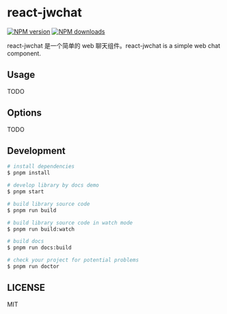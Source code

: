 # react-jwchat

[![NPM version](https://img.shields.io/npm/v/react-jwchat.svg?style=flat)](https://npmjs.org/package/react-jwchat)
[![NPM downloads](http://img.shields.io/npm/dm/react-jwchat.svg?style=flat)](https://npmjs.org/package/react-jwchat)

react-jwchat 是一个简单的 web 聊天组件。react-jwchat is a simple web chat component.

## Usage

TODO

## Options

TODO

## Development

```bash
# install dependencies
$ pnpm install

# develop library by docs demo
$ pnpm start

# build library source code
$ pnpm run build

# build library source code in watch mode
$ pnpm run build:watch

# build docs
$ pnpm run docs:build

# check your project for potential problems
$ pnpm run doctor
```

## LICENSE

MIT

